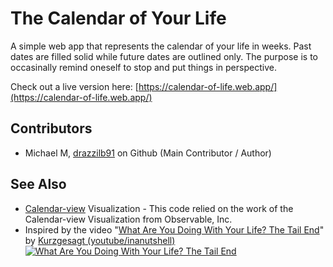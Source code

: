 # The Calendar of Your Life

A simple web app that represents the calendar of your life in weeks. Past dates are filled solid while future dates are outlined only. The purpose is to occasinally remind oneself to stop and put things in perspective.

Check out a live version here: [https://calendar-of-life.web.app/](https://calendar-of-life.web.app/)

## Contributors

- Michael M, [drazzilb91](https://github.com/drazzilb91) on Github (Main Contributor / Author)

## See Also

- [Calendar-view](https://observablehq.com/@d3/calendar) Visualization - This code relied on the work of the Calendar-view Visualization from Observable, Inc.
- Inspired by the video "[What Are You Doing With Your Life? The Tail End](https://www.youtube.com/watch?v=JXeJANDKwDc)" by [Kurzgesagt (youtube/inanutshell)](https://www.youtube.com/c/inanutshell)
[![What Are You Doing With Your Life? The Tail End](https://img.youtube.com/vi/JXeJANDKwDc/0.jpg)](https://www.youtube.com/watch?v=JXeJANDKwDc "What Are You Doing With Your Life? The Tail End")